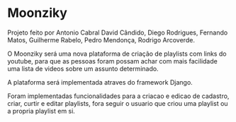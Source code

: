 # Moonziky
Projeto feito por Antonio Cabral David Cândido, Diego Rodrigues, Fernando Matos, Guilherme Rabelo, Pedro Mendonça, Rodrigo Arcoverde.

O Moonziky será uma nova plataforma de criação de playlists com links do youtube, para que as pessoas foram possam achar com mais facilidade uma lista de videos sobre um assunto determinado.

A plataforma será implementada atraves do framework Django.

Foram implementadas funcionalidades para a criacao e edicao de cadastro, criar, curtir e editar playlists, fora seguir o usuario que criou uma playlist ou a propria playlist em si.
